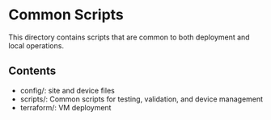 # Common Scripts

This directory contains scripts that are common to both deployment and local operations.

## Contents

- config/: site and device files
- scripts/: Common scripts for testing, validation, and device management
- terraform/: VM deployment
